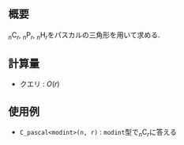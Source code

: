 ## 概要

${}_{n}\mathrm{C}_{r}$, ${}_{n}\mathrm{P}_{r}$, ${}_{n}\mathrm{H}_{r}$をパスカルの三角形を用いて求める.

## 計算量

* クエリ : $O(r)$

## 使用例

* `C_pascal<modint>(n, r)` : `modint`型で${}_{n}\mathrm{C}_{r}$に答える

